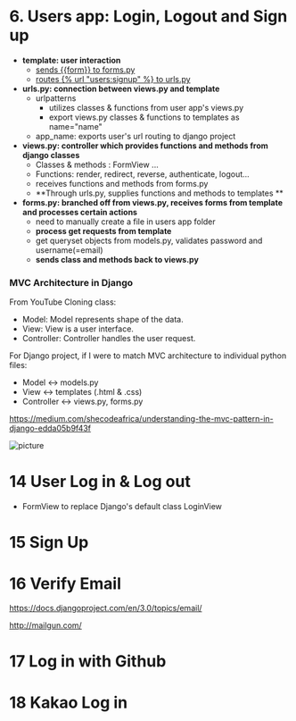 # 6. Users app: Login, Logout and Sign up



- **template: user interaction**
  - [sends {{form}} to forms.py](./templates/users/login.html)
  - [routes {% url "users:signup" %} to urls.py](./templates/partials/nav.html)
- **urls.py: connection between views.py and template**
  - urlpatterns
    - utilizes classes & functions from user app's views.py 
    - export views.py classes & functions to templates as name="name"
  - app_name: exports user's url routing to django project
- **views.py: controller which provides functions and methods from django classes** 
  - Classes & methods : FormView ...
  - Functions: render, redirect, reverse, authenticate, logout...
  - receives functions and methods from forms.py
  - **Through urls.py, supplies functions and methods to templates **
- **forms.py: branched off from views.py, receives forms from template and processes certain actions**
  - need to manually create a file in users app folder
  - **process get requests from template**
  - get queryset objects from models.py, validates password and username(=email)
  - **sends class and methods back to views.py**

### MVC Architecture in Django

From YouTube Cloning class:

- Model: Model represents shape of the data.
- View: View is a user interface.
- Controller: Controller handles the user request.

For Django project, if I were to match MVC architecture to individual python files:

- Model <-> models.py
- View <-> templates (.html & .css)
- Controller <-> views.py, forms.py

https://medium.com/shecodeafrica/understanding-the-mvc-pattern-in-django-edda05b9f43f

![picture](https://miro.medium.com/max/1276/1*pHlF3KufWwX7svv4Mv4Frg.jpeg)





# 14 User Log in & Log out

- FormView to replace Django's default class LoginView

# 15 Sign Up 





# 16 Verify Email

https://docs.djangoproject.com/en/3.0/topics/email/

http://mailgun.com/

# 17 Log in with Github







# 18 Kakao Log in



